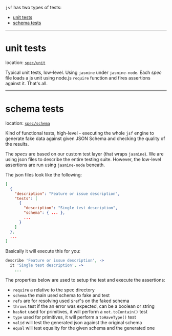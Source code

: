 `jsf` has two types of tests:

* [unit tests](#unit-tests)
* [schema tests](#schema-tests)

----

# unit tests

location: [`spec/unit`](spec/unit)

Typical unit tests, low-level. Using `jasmine` under `jasmine-node`. Each *spec* file loads a js unit using node.js `require` function and fires assertions against it. That's all.

----

# schema tests

location: [`spec/schema`](spec/schema)

Kind of functional tests, high-level - executing the whole `jsf` engine to generate fake data against given JSON Schema and checking the quality of the results.

The *specs* are based on our custom test layer (that wraps `jasmine`). We are using json files to describe the entire testing suite. However, the low-level assertions are run using `jasmine-node` beneath.

The json files look like the following:

```json
[
  {
    "description": "Feature or issue description",
    "tests": [
      {
        "description": "Single test description",
        "schema": { ... },
        ...
      }
    ]
  },
  ...
]
```

Basically it will execute this for you:

```coffeescript
describe 'Feature or issue description', ->
  it 'Single test description', ->
    ...
```

The properties below are used to setup the test and execute the assertions:

- `require` a relative to the spec directory
- `schema` the main used schema to fake and test
- `refs` are for resolving used `$ref`'s on the faked schema
- `throws` test if the an error was expected, can be a boolean or string
- `hasNot` used for primitives, it will perform a `not.toContain()` test
- `type` used for primitives, it will perform a `toHaveType()` test
- `valid` will test the generated json against the original schema
- `equal` will test equality for the given schema and the generated one
